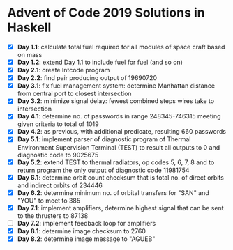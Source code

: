 # Advent of Code 2019 Solutions in Haskell

- [x] **Day 1.1**: calculate total fuel required for all modules of space craft based on mass
- [x] **Day 1.2**: extend Day 1.1 to include fuel for fuel (and so on)
- [x] **Day 2.1**: create Intcode program
- [x] **Day 2.2**: find pair producing output of 19690720
- [x] **Day 3.1**: fix fuel management system: determine Manhattan distance from central port to closest intersection
- [x] **Day 3.2**: minimize signal delay: fewest combined steps wires take to intersection
- [x] **Day 4.1**: determine no. of passwords in range 248345-746315 meeting given criteria to total of 1019
- [x] **Day 4.2**: as previous, with additional predicate, resulting 660 passwords
- [x] **Day 5.1**: implement parser of diagnostic program of Thermal Environment Supervision Terminal (TEST) to result all outputs to 0 and diagnostic code to 9025675
- [x] **Day 5.2**: extend TEST to thermal radiators, op codes 5, 6, 7, 8 and to return program the only output of diagnostic code 11981754
- [x] **Day 6.1**: determine orbit count checksum that is total no. of direct orbits and indirect orbits of 234446
- [x] **Day 6.2**: determine minimum no. of orbital transfers for "SAN" and "YOU" to meet to 385
- [x] **Day 7.1**: implement amplifiers, determine highest signal that can be sent to the thrusters to 87138
- [ ] **Day 7.2**: implement feedback loop for amplifiers
- [x] **Day 8.1**: determine image checksum to 2760
- [x] **Day 8.2**: determine image message to "AGUEB"
